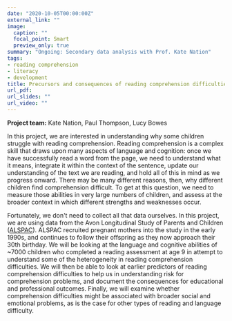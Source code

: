 ```yaml
---
date: "2020-10-05T00:00:00Z"
external_link: ""
image:
  caption: ""
  focal_point: Smart
  preview_only: true
summary: "Ongoing: Secondary data analysis with Prof. Kate Nation"
tags:
- reading comprehension
- literacy
- development
title: Precursors and consequences of reading comprehension difficulties
url_pdf: 
url_slides: ""
url_video: ""
---
```


**Project team:** Kate Nation, Paul Thompson, Lucy Bowes

In this project, we are interested in understanding why some children struggle with reading comprehension. Reading comprehension is a complex skill that draws upon many aspects of language and cognition: once we have successfully read a word from the page, we need to understand what it means, integrate it within the context of the sentence, update our understanding of the text we are reading, and hold all of this in mind as we progress onward. There may be many different reasons, then, why different children find comprehension difficult. To get at this question, we need to measure those abilities in very large numbers of children, and assess at the broader context in which different strengths and weaknesses occur. 

Fortunately, we don't need to collect all that data ourselves. In this project, we are using data from the Avon Longitudinal Study of Parents and Children ([ALSPAC](http://www.bristol.ac.uk/alspac/)). ALSPAC recruited pregnant mothers into the study in the early 1990s, and continues to follow their offspring as they now approach their 30th birthday. We will be looking at the language and cognitive abilities of ~7000 children who completed a reading assessment at age 9 in attempt to understand some of the heterogeneity in reading comprehension difficulties. We will then be able to look at earlier predictors of reading comprehension difficulties to help us in understanding risk for comprehension problems, and document the consequences for educational and professional outcomes. Finally, we will examine whether comprehension difficulties might be associated with broader social and emotional problems, as is the case for other types of reading and language difficulty.